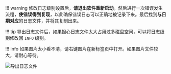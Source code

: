 <!-- prettier-ignore -->
!!! warning
    修改日志级别设置后，**请退出软件重新启动**。然后进行一次错误发生流程，**使错误得到复现**，以此确保错误日志可以正确地被记录下来。最后找到**与日期对应**的日志文件，并将其复制出来。

<!-- prettier-ignore -->
!!! tip
    导出日志文件后，如果担心日志文件太大占用过多磁盘空间，可以将日志级别修改回 `INFO` 级别。

<!-- prettier-ignore -->
!!! info
    如果图片太小看不清，请右键图片在新标签页中打开。如果图片文件较大，请耐心等待。

![导出日志文件](../assets/guide/log/log.gif)
